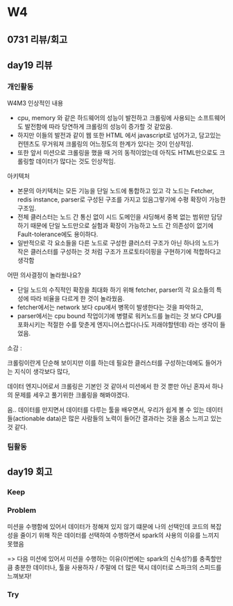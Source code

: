 # W4

## 0731 리뷰/회고

## day19 리뷰
### 개인활동
W4M3
인상적인 내용
- cpu, memory 와 같은 하드웨어의 성능이 발전하고 크롤링에 사용되는 소프트웨어도 발전함에 따라 당연하게 크롤링의 성능이 증가할 것 같았음.
- 하지만 이들의 발전과 같이 웹 또한 HTML 에서 javascript로 넘어가고, 담고있는 컨텐츠도 무거워져 크롤링의 어느정도의 한계가 있다는 것이 인상적임. 
- 또한 앞서 미션으로 크롤링을 했을 때 거의 동적이었는데 아직도 HTML만으로도 크롤링할 데이터가 많다는 것도 인상적임.

아키텍처
- 본문의 아키텍처는 모든 기능을 단일 노드에 통합하고 있고 각 노드는 Fetcher, redis instance, parser로 구성된 구조를 가지고 있음그렇기에 수평 확장이 가능한 구조임.
- 전체 클러스터는 노드 간 통신 없이 시드 도메인을 샤딩해서 중복 없는 범위만 담당하기 때문에 단일 노드만으로 실험과 확장이 가능하고 노드 간 의존성이 없기에 Fault-tolerance에도 용이하다. 
- 일반적으로 각 요소들을 다른 노드로 구성한 클러스터 구조가 아닌 하나의 노드가 작은 클러스터를 구성하는 것 처럼 구조가 프로토타이핑을 구현하기에 적합하다고 생각함

어떤 의사결정이 놀라웠나요?
- 단일 노드의 수직적인 확장을 최대화 하기 위해 fetcher, parser의 각 요소들의 특성에 따라 비율을 다르게 한 것이 놀라웠음.
- fetcher에서는 network 보다 cpu에서 병목이 발생한다는 것을 파악하고, 
- parser에서는 cpu bound 작업이기에 병렬로 워커노드를 늘리는 것 보다 CPU를 포화시키는 적절한 수를 맞춘게 엔지니어스럽다(나도 저래야할텐데) 라는 생각이 들었음.

소감 : 

크롤링이란게 단순해 보이지만 이를 하는데 필요한 클러스터를 구성하는데에도 들어가는 지식이 생각보다 많다, 

데이터 엔지니어로서 크롤링은 기본인 것 같아서 미션에서 한 것 뿐만 아닌 혼자서 하나의 문제를 세우고 풀기위한 크롤링을 해봐야겠다.

음.. 데이터를 만지면서 데이터를 다루는 툴을 배우면서, 우리가 쉽게 볼 수 있는 데이터들(actionable data)은 많은 사람들의 노력이 들어간 결과라는 것을 몸소 느끼고 있는 것 같다.

### 팀활동

## day19 회고

### Keep

### Problem
미션을 수행함에 있어서 데이터가 정해져 있지 않기 떄문에 나의 선택인데 코드의 복잡성을 줄이기 위해 작은 데이터를 선택하여 수행하면서 spark의 사용의 이유를 느끼지 못했음

=> 다음 미션에 있어서 미션을 수행하는 이유(이번에는 spark의 신속성?)를 충족할만큼 충분한 데이터나, 툴을 사용하자 / 주말에 더 많은 택시 데이터로 스파크의 스피드를 느껴보자!
### Try
